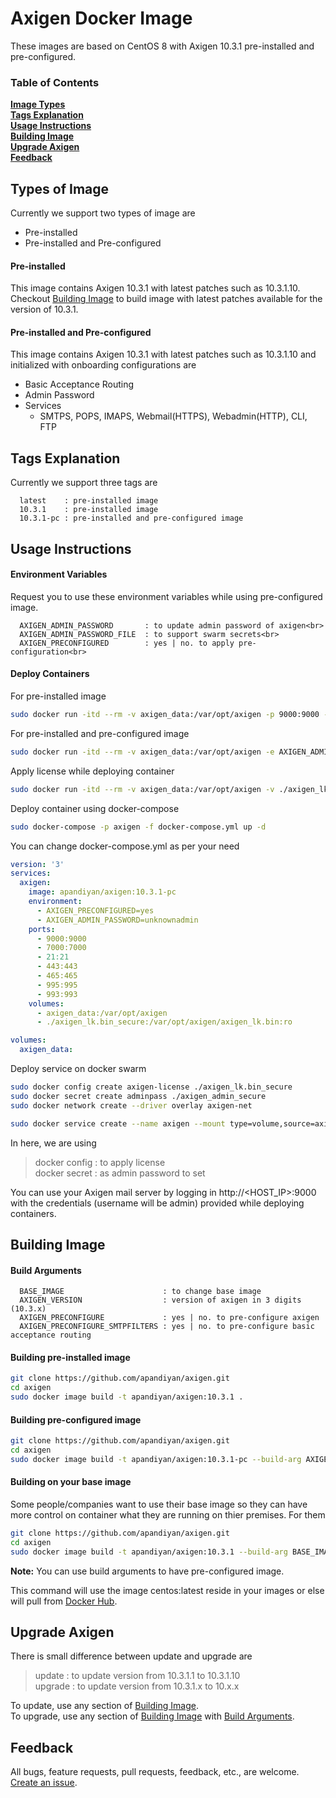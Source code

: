 # Axigen Docker Image

These images are based on CentOS 8 with Axigen 10.3.1 pre-installed and pre-configured.

### Table of Contents
**[Image Types](#image-types)**<br>
**[Tags Explanation](#tags-explanation)**<br>
**[Usage Instructions](#usage-instructions)**<br>
**[Building Image](#building-image)**<br>
**[Upgrade Axigen](#upgrade-axigen)**<br>
**[Feedback](#feedback)**<br>

## Types of Image

Currently we support two types of image are

  - Pre-installed
  - Pre-installed and Pre-configured

#### Pre-installed

This image contains Axigen 10.3.1 with latest patches such as 10.3.1.10. Checkout [Building Image](#building-image) to build image with latest patches available for the version of 10.3.1.

#### Pre-installed and Pre-configured

This image contains Axigen 10.3.1 with latest patches such as 10.3.1.10 and initialized with onboarding configurations are

  - Basic Acceptance Routing
  - Admin Password
  - Services
    - SMTPS, POPS, IMAPS, Webmail(HTTPS), Webadmin(HTTP), CLI, FTP

## Tags Explanation

Currently we support three tags are

```
  latest    : pre-installed image
  10.3.1    : pre-installed image
  10.3.1-pc : pre-installed and pre-configured image
```

## Usage Instructions

#### Environment Variables

Request you to use these environment variables while using pre-configured image.

```
  AXIGEN_ADMIN_PASSWORD       : to update admin password of axigen<br>
  AXIGEN_ADMIN_PASSWORD_FILE  : to support swarm secrets<br>
  AXIGEN_PRECONFIGURED        : yes | no. to apply pre-configuration<br>
```


#### Deploy Containers

For pre-installed image

```bash
sudo docker run -itd --rm -v axigen_data:/var/opt/axigen -p 9000:9000 -p 7000:7000 -p 443:443 -p 21:21 -p 465:465 -p 995:995 -p 993:993 apandiyan/axigen:10.3.1
```

For pre-installed and pre-configured image

```bash
sudo docker run -itd --rm -v axigen_data:/var/opt/axigen -e AXIGEN_ADMIN_PASSWORD="unknownadmin" -e AXIGEN_PRECONFIGURED="yes" -p 9000:9000 -p 7000:7000 -p 443:443 -p 21:21 -p 465:465 -p 995:995 -p 993:993 apandiyan/axigen:10.3.1-pc
```

Apply license while deploying container

```bash
sudo docker run -itd --rm -v axigen_data:/var/opt/axigen -v ./axigen_lk.bin:/var/opt/axigen/axigen_lk.bin apandiyan/axigen:10.3.1
```

Deploy container using docker-compose

```bash
sudo docker-compose -p axigen -f docker-compose.yml up -d
```

You can change docker-compose.yml as per your need

```yaml
version: '3'
services:
  axigen:
    image: apandiyan/axigen:10.3.1-pc
    environment:
      - AXIGEN_PRECONFIGURED=yes
      - AXIGEN_ADMIN_PASSWORD=unknownadmin
    ports:
      - 9000:9000
      - 7000:7000
      - 21:21
      - 443:443
      - 465:465
      - 995:995
      - 993:993
    volumes:
      - axigen_data:/var/opt/axigen
      - ./axigen_lk.bin_secure:/var/opt/axigen/axigen_lk.bin:ro

volumes:
  axigen_data:
```

Deploy service on docker swarm

```bash
sudo docker config create axigen-license ./axigen_lk.bin_secure
sudo docker secret create adminpass ./axigen_admin_secure
sudo docker network create --driver overlay axigen-net

sudo docker service create --name axigen --mount type=volume,source=axigen_data,target=/var/opt/axigen --config source=axigen-license,target=/var/opt/axigen/axigen_lk.bin --secret adminpass -e AXIGEN_ADMIN_PASSWORD_FILE=/run/secrets/adminpass -e AXIGEN_PRECONFIGURED=yes -p 9000:9000 -p 7000:7000 -p 443:443 -p 21:21 -p 465:465 -p 995:995 -p 993:993 --network axigen-net apandiyan/axigen:10.3.1-pc
```

In here, we are using

> docker config : to apply license<br>
> docker secret : as admin password to set<br>


You can use your Axigen mail server by logging in http://<HOST_IP>:9000 with the credentials (username will be admin) provided while deploying containers.


## Building Image

#### Build Arguments

```
  BASE_IMAGE                      : to change base image
  AXIGEN_VERSION                  : version of axigen in 3 digits (10.3.x)
  AXIGEN_PRECONFIGURE             : yes | no. to pre-configure axigen
  AXIGEN_PRECONFIGURE_SMTPFILTERS : yes | no. to pre-configure basic acceptance routing
```

#### Building pre-installed image

```bash
git clone https://github.com/apandiyan/axigen.git
cd axigen
sudo docker image build -t apandiyan/axigen:10.3.1 .
```

#### Building pre-configured image

```bash
git clone https://github.com/apandiyan/axigen.git
cd axigen
sudo docker image build -t apandiyan/axigen:10.3.1-pc --build-arg AXIGEN_VERSION=10.3.1 --build-arg AXIGEN_PRECONFIGURE="yes" --build-arg AXIGEN_PRECONFIGURE_SMTPFILTERS="yes" .
```

#### Building on your base image

Some people/companies want to use their base image so they can have more control on container what they are running on thier premises. For them

```bash
git clone https://github.com/apandiyan/axigen.git
cd axigen
sudo docker image build -t apandiyan/axigen:10.3.1 --build-arg BASE_IMAGE=centos .
```

**Note:** You can use build arguments to have pre-configured image.

This command will use the image centos:latest reside in your images or else will pull from [Docker Hub](https://hub.docker.com).

## Upgrade Axigen

There is small difference between update and upgrade are

  > update  : to update version from 10.3.1.1 to 10.3.1.10<br>
  > upgrade : to update version from 10.3.1.x to 10.x.x<br>

To update, use any section of [Building Image](#building-image). <br>
To upgrade, use any section of [Building Image](#building-image) with [Build Arguments](#build-arguments).


## Feedback

All bugs, feature requests, pull requests, feedback, etc., are welcome. [Create an issue](https://github.com/apandiyan/axigen/issues).
